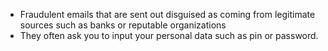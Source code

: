 -  Fraudulent emails that are sent out disguised as coming from legitimate sources such as banks or reputable organizations
- They often ask you to input your personal data such as pin or password.